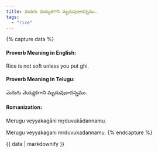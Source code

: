 ```yaml
---
title: మెరుగు వెయ్యకగాని మృదువుకాదన్నము.
tags:
  - "rice"
---
```


{% capture data %}
#### Proverb Meaning in English:
Rice is not soft unless you put ghi.

#### Proverb Meaning in Telugu:
మెరుగు వెయ్యకగాని మృదువుకాదన్నము.

#### Romanization:
Merugu veyyakagāni mr̥duvukādannamu.

Merugu veyyakagani mrduvukadannamu.
{% endcapture %}

{{ data | markdownify }}

